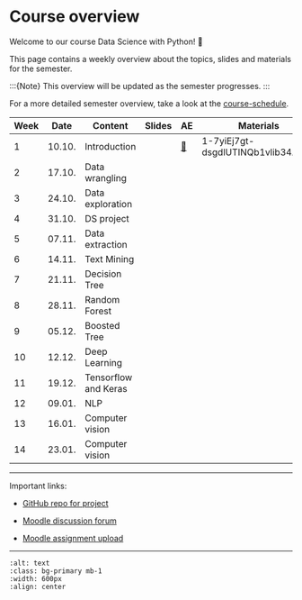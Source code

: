 # Course overview


Welcome to our course Data Science with Python! 👋  

This page contains a weekly overview about the topics, slides and materials for the semester.

:::{Note}
This overview will be updated as the semester progresses.
:::

For a more detailed semester overview, take a look at the [course-schedule](../docs/course-schedule.md). 

|	Week	|	Date	|	Content	|	Slides	|	AE	|	Materials	|	
|	---	|	---	|	---	|	---	|	---	|	---	|	
|	1	|	10.10.	|	Introduction	|		|	[📁](../weeks/week1.md)	|	1-7yiEj7gt-dsgdlUTINQb1vlib34AHug	|	
|	2	|	17.10.	|	Data wrangling	|		|		|		|	
|	3	|	24.10.	|	Data exploration	|		|		|		|	
|	4	|	31.10.	|	DS project	|		|		|		|	
|	5	|	07.11.	|	Data extraction	|		|		|		|	
|	6	|	14.11.	|	Text Mining	|		|		|		|	
|	7	|	21.11.	|	Decision Tree	|		|		|		|	
|	8	|	28.11.	|	Random Forest	|		|		|		|	
|	9	|	05.12.	|	Boosted Tree	|		|		|		|	
|	10	|	12.12.	|	Deep Learning	|		|		|		|	
|	11	|	19.12.	|	Tensorflow and Keras	|		|		|		|	
|	12	|	09.01.	|	NLP	|		|		|		|	
|	13	|	16.01.	|	Computer vision	|		|		|		|	
|	14	|	23.01.	|	Computer vision	|		|		|		|	

---

Important links:

- [GitHub repo for project]()

- [Moodle discussion forum]()

- [Moodle assignment upload]()

---


```{image} ../_static/img/course-overview.png
:alt: text
:class: bg-primary mb-1
:width: 600px
:align: center
```
